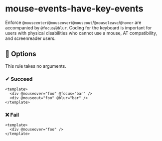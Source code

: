 # mouse-events-have-key-events

Enforce `@mouseenter`/`@mouseover`/`@mouseout`/`@mouseleave`/`@hover` are accompanied by `@focus`/`@blur`. Coding for the keyboard is important for users with physical disabilities who cannot use a mouse, AT compatibility, and screenreader users.

## 🔧 Options

This rule takes no arguments.

### ✔ Succeed

```vue
<template>
  <div @mouseover="foo" @focus="bar" />
  <div @mouseout="foo" @blur="bar" />
</template>
```

### ❌ Fail

```vue
<template>
  <div @mouseover="foo" />
</template>
```
